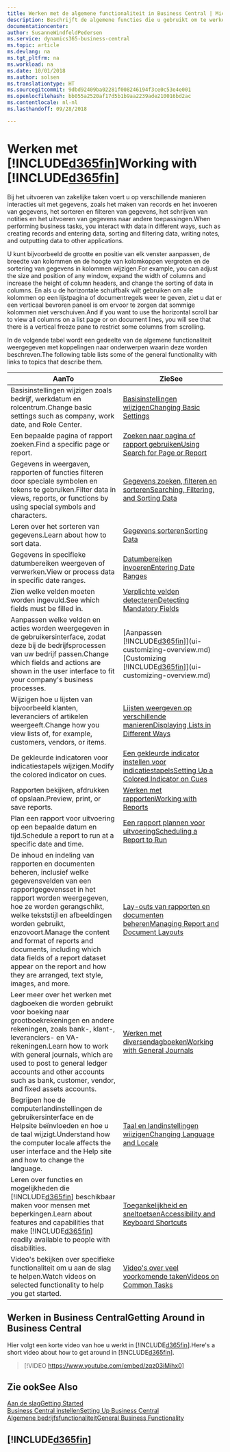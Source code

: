 ```yaml
---
title: Werken met de algemene functionaliteit in Business Central | Microsoft Docs
description: Beschrijft de algemene functies die u gebruikt om te werken met gegevens in Business Central, zoals waarden invoeren, gegevens sorteren en weergaven wijzigen.
documentationcenter: 
author: SusanneWindfeldPedersen
ms.service: dynamics365-business-central
ms.topic: article
ms.devlang: na
ms.tgt_pltfrm: na
ms.workload: na
ms.date: 10/01/2018
ms.author: solsen
ms.translationtype: HT
ms.sourcegitcommit: 9dbd92409ba02281f008246194f3ce0c53e4e001
ms.openlocfilehash: bb055a2520af17d5b1b9aa2239ade210016bd2ac
ms.contentlocale: nl-nl
ms.lasthandoff: 09/28/2018

---
```

# <a name="working-with-included365finincludesd365finmdmd"></a><span data-ttu-id="7fa88-103">Werken met [!INCLUDE[d365fin](includes/d365fin_md.md)]</span><span class="sxs-lookup"><span data-stu-id="7fa88-103">Working with [!INCLUDE[d365fin](includes/d365fin_md.md)]</span></span>
<span data-ttu-id="7fa88-104">Bij het uitvoeren van zakelijke taken voert u op verschillende manieren interacties uit met gegevens, zoals het maken van records en het invoeren van gegevens, het sorteren en filteren van gegevens, het schrijven van notities en het uitvoeren van gegevens naar andere toepassingen.</span><span class="sxs-lookup"><span data-stu-id="7fa88-104">When performing business tasks, you interact with data in different ways, such as creating records and entering data, sorting and filtering data, writing notes, and outputting data to other applications.</span></span>

<span data-ttu-id="7fa88-105">U kunt bijvoorbeeld de grootte en positie van elk venster aanpassen, de breedte van kolommen en de hoogte van kolomkoppen vergroten en de sortering van gegevens in kolommen wijzigen.</span><span class="sxs-lookup"><span data-stu-id="7fa88-105">For example, you can adjust the size and position of any window, expand the width of columns and increase the height of column headers, and change the sorting of data in columns.</span></span> <span data-ttu-id="7fa88-106">En als u de horizontale schuifbalk wilt gebruiken om alle kolommen op een lijstpagina of documentregels weer te geven, ziet u dat er een verticaal bevroren paneel is om ervoor te zorgen dat sommige kolommen niet verschuiven.</span><span class="sxs-lookup"><span data-stu-id="7fa88-106">And if you want to use the horizontal scroll bar to view all columns on a list page or on document lines, you will see that there is a vertical freeze pane to restrict some columns from scrolling.</span></span>

<span data-ttu-id="7fa88-107">In de volgende tabel wordt een gedeelte van de algemene functionaliteit weergegeven met koppelingen naar onderwerpen waarin deze worden beschreven.</span><span class="sxs-lookup"><span data-stu-id="7fa88-107">The following table lists some of the general functionality with links to topics that describe them.</span></span>

| <span data-ttu-id="7fa88-108">Aan</span><span class="sxs-lookup"><span data-stu-id="7fa88-108">To</span></span> | <span data-ttu-id="7fa88-109">Zie</span><span class="sxs-lookup"><span data-stu-id="7fa88-109">See</span></span> |
| --- | --- |
| <span data-ttu-id="7fa88-110">Basisinstellingen wijzigen zoals bedrijf, werkdatum en rolcentrum.</span><span class="sxs-lookup"><span data-stu-id="7fa88-110">Change basic settings such as company, work date, and Role Center.</span></span> |[<span data-ttu-id="7fa88-111">Basisinstellingen wijzigen</span><span class="sxs-lookup"><span data-stu-id="7fa88-111">Changing Basic Settings</span></span>](ui-change-basic-settings.md) |
| <span data-ttu-id="7fa88-112">Een bepaalde pagina of rapport zoeken.</span><span class="sxs-lookup"><span data-stu-id="7fa88-112">Find a specific page or report.</span></span> |[<span data-ttu-id="7fa88-113">Zoeken naar pagina of rapport gebruiken</span><span class="sxs-lookup"><span data-stu-id="7fa88-113">Using Search for Page or Report</span></span>](ui-search.md) |
| <span data-ttu-id="7fa88-114">Gegevens in weergaven, rapporten of functies filteren door speciale symbolen en tekens te gebruiken.</span><span class="sxs-lookup"><span data-stu-id="7fa88-114">Filter data in views, reports, or functions by using special symbols and characters.</span></span> |[<span data-ttu-id="7fa88-115">Gegevens zoeken, filteren en sorteren</span><span class="sxs-lookup"><span data-stu-id="7fa88-115">Searching, Filtering, and Sorting Data</span></span>](ui-enter-criteria-filters.md) |
| <span data-ttu-id="7fa88-116">Leren over het sorteren van gegevens.</span><span class="sxs-lookup"><span data-stu-id="7fa88-116">Learn about how to sort data.</span></span> |[<span data-ttu-id="7fa88-117">Gegevens sorteren</span><span class="sxs-lookup"><span data-stu-id="7fa88-117">Sorting Data</span></span>](ui-sorting.md) |
| <span data-ttu-id="7fa88-118">Gegevens in specifieke datumbereiken weergeven of verwerken.</span><span class="sxs-lookup"><span data-stu-id="7fa88-118">View or process data in specific date ranges.</span></span> |[<span data-ttu-id="7fa88-119">Datumbereiken invoeren</span><span class="sxs-lookup"><span data-stu-id="7fa88-119">Entering Date Ranges</span></span>](ui-enter-date-ranges.md) |
| <span data-ttu-id="7fa88-120">Zien welke velden moeten worden ingevuld.</span><span class="sxs-lookup"><span data-stu-id="7fa88-120">See which fields must be filled in.</span></span> |[<span data-ttu-id="7fa88-121">Verplichte velden detecteren</span><span class="sxs-lookup"><span data-stu-id="7fa88-121">Detecting Mandatory Fields</span></span>](ui-mandatory-fields.md) |
| <span data-ttu-id="7fa88-122">Aanpassen welke velden en acties worden weergegeven in de gebruikersinterface, zodat deze bij de bedrijfsprocessen van uw bedrijf passen.</span><span class="sxs-lookup"><span data-stu-id="7fa88-122">Change which fields and actions are shown in the user interface to fit your company's business processes.</span></span> |<span data-ttu-id="7fa88-123">[Aanpassen [!INCLUDE[d365fin](includes/d365fin_md.md)]](ui-customizing-overview.md)</span><span class="sxs-lookup"><span data-stu-id="7fa88-123">[Customizing [!INCLUDE[d365fin](includes/d365fin_md.md)]](ui-customizing-overview.md)</span></span> |
| <span data-ttu-id="7fa88-124">Wijzigen hoe u lijsten van bijvoorbeeld klanten, leveranciers of artikelen weergeeft.</span><span class="sxs-lookup"><span data-stu-id="7fa88-124">Change how you view lists of, for example, customers, vendors, or items.</span></span> |[<span data-ttu-id="7fa88-125">Lijsten weergeven op verschillende manieren</span><span class="sxs-lookup"><span data-stu-id="7fa88-125">Displaying Lists in Different Ways</span></span>](across-display-lists-different-views.md) |
| <span data-ttu-id="7fa88-126">De gekleurde indicatoren voor indicatiestapels wijzigen.</span><span class="sxs-lookup"><span data-stu-id="7fa88-126">Modify the colored indicator on cues.</span></span> |[<span data-ttu-id="7fa88-127">Een gekleurde indicator instellen voor indicatiestapels</span><span class="sxs-lookup"><span data-stu-id="7fa88-127">Setting Up a Colored Indicator on Cues</span></span>](ui-how-setup-colored-indicator-cues.md) |
|<span data-ttu-id="7fa88-128">Rapporten bekijken, afdrukken of opslaan.</span><span class="sxs-lookup"><span data-stu-id="7fa88-128">Preview, print, or save reports.</span></span>|[<span data-ttu-id="7fa88-129">Werken met rapporten</span><span class="sxs-lookup"><span data-stu-id="7fa88-129">Working with Reports</span></span>](ui-work-report.md)|
| <span data-ttu-id="7fa88-130">Plan een rapport voor uitvoering op een bepaalde datum en tijd.</span><span class="sxs-lookup"><span data-stu-id="7fa88-130">Schedule a report to run at a specific date and time.</span></span> |[<span data-ttu-id="7fa88-131">Een rapport plannen voor uitvoering</span><span class="sxs-lookup"><span data-stu-id="7fa88-131">Scheduling a Report to Run</span></span>](ui-work-report.md#ScheduleReport) |
| <span data-ttu-id="7fa88-132">De inhoud en indeling van rapporten en documenten beheren, inclusief welke gegevensvelden van een rapportgegevensset in het rapport worden weergegeven, hoe ze worden gerangschikt, welke tekststijl en afbeeldingen worden gebruikt, enzovoort.</span><span class="sxs-lookup"><span data-stu-id="7fa88-132">Manage the content and format of reports and documents, including which data fields of a report dataset appear on the report and how they are arranged, text style, images, and more.</span></span>|[<span data-ttu-id="7fa88-133">Lay-outs van rapporten en documenten beheren</span><span class="sxs-lookup"><span data-stu-id="7fa88-133">Managing Report and Document Layouts</span></span>](ui-manage-report-layouts.md) |
| <span data-ttu-id="7fa88-134">Leer meer over het werken met dagboeken die worden gebruikt voor boeking naar grootboekrekeningen en andere rekeningen, zoals bank-, klant-, leveranciers- en VA-rekeningen.</span><span class="sxs-lookup"><span data-stu-id="7fa88-134">Learn how to work with general journals, which are used to post to general ledger accounts and other accounts such as bank, customer, vendor, and fixed assets accounts.</span></span> |[<span data-ttu-id="7fa88-135">Werken met diversendagboeken</span><span class="sxs-lookup"><span data-stu-id="7fa88-135">Working with General Journals</span></span>](ui-work-general-journals.md) |
|<span data-ttu-id="7fa88-136">Begrijpen hoe de computerlandinstellingen de gebruikersinterface en de Helpsite beïnvloeden en hoe u de taal wijzigt.</span><span class="sxs-lookup"><span data-stu-id="7fa88-136">Understand how the computer locale affects the user interface and the Help site and how to change the language.</span></span>|[<span data-ttu-id="7fa88-137">Taal en landinstellingen wijzigen</span><span class="sxs-lookup"><span data-stu-id="7fa88-137">Changing Language and Locale</span></span>](about-locale-language.md)|
|<span data-ttu-id="7fa88-138">Leren over functies en mogelijkheden die [!INCLUDE[d365fin](includes/d365fin_md.md)] beschikbaar maken voor mensen met beperkingen.</span><span class="sxs-lookup"><span data-stu-id="7fa88-138">Learn about features and capabilities that make [!INCLUDE[d365fin](includes/d365fin_md.md)] readily available to people with disabilities.</span></span>|[<span data-ttu-id="7fa88-139">Toegankelijkheid en sneltoetsen</span><span class="sxs-lookup"><span data-stu-id="7fa88-139">Accessibility and Keyboard Shortcuts</span></span>](ui-accessibility.md)|
|<span data-ttu-id="7fa88-140">Video's bekijken over specifieke functionaliteit om u aan de slag te helpen.</span><span class="sxs-lookup"><span data-stu-id="7fa88-140">Watch videos on selected functionality to help you get started.</span></span>|[<span data-ttu-id="7fa88-141">Video's over veel voorkomende taken</span><span class="sxs-lookup"><span data-stu-id="7fa88-141">Videos on Common Tasks</span></span>](across-videos.md)|  

## <a name="getting-around-in-business-central"></a><span data-ttu-id="7fa88-142">Werken in Business Central</span><span class="sxs-lookup"><span data-stu-id="7fa88-142">Getting Around in Business Central</span></span>
<span data-ttu-id="7fa88-143">Hier volgt een korte video van hoe u werkt in [!INCLUDE[d365fin](includes/d365fin_md.md)].</span><span class="sxs-lookup"><span data-stu-id="7fa88-143">Here's a short video about how to get around in [!INCLUDE[d365fin](includes/d365fin_md.md)].</span></span>

> [!VIDEO https://www.youtube.com/embed/zqz03iMihx0]

## <a name="see-also"></a><span data-ttu-id="7fa88-144">Zie ook</span><span class="sxs-lookup"><span data-stu-id="7fa88-144">See Also</span></span>
[<span data-ttu-id="7fa88-145">Aan de slag</span><span class="sxs-lookup"><span data-stu-id="7fa88-145">Getting Started</span></span>](product-get-started.md)  
[<span data-ttu-id="7fa88-146">Business Central instellen</span><span class="sxs-lookup"><span data-stu-id="7fa88-146">Setting Up Business Central</span></span>](setup.md)  
[<span data-ttu-id="7fa88-147">Algemene bedrijfsfunctionaliteit</span><span class="sxs-lookup"><span data-stu-id="7fa88-147">General Business Functionality</span></span>](ui-across-business-areas.md)  

## [!INCLUDE[d365fin](includes/free_trial_md.md)]  

